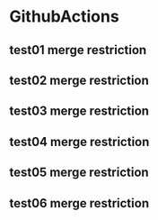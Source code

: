 # GithubActions
## test01 merge restriction
## test02 merge restriction
## test03 merge restriction
## test04 merge restriction
## test05 merge restriction
## test06 merge restriction

